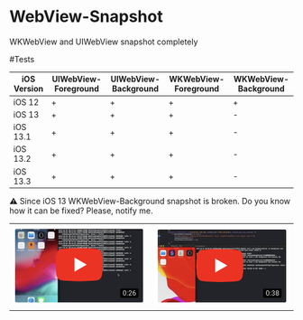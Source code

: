 # WebView-Snapshot
WKWebView and UIWebView snapshot completely

#Tests

|iOS Version|UIWebView-Foreground|UIWebView-Background|WKWebView-Foreground|WKWebView-Background|
|---|---|---|---|---|
|iOS 12|+|+|+|+|
|iOS 13|+|+|+|-|
|iOS 13.1|+|+|+|-|
|iOS 13.2|+|+|+|-|
|iOS 13.3|+|+|+|-|

⚠️ Since iOS 13 WKWebView-Background snapshot is broken. Do you know how it can be fixed? Please, notify me.

<table>
<tr>
<td><a href="https://www.youtube.com/watch?v=ORsse0LfCzA"><img src="doc/video_iOS12.png"/></a></td>
<td><a href="https://www.youtube.com/watch?v=aTjUR7kHPoU"><img src="doc/video_iOS13.png"/></a></td>
</tr>
</table>